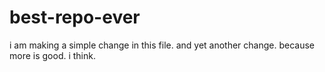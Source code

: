 # best-repo-ever
i am making a simple change in this file.
and yet another change.
because more is good. 
i think.

